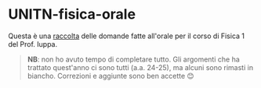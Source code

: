 # UNITN-fisica-orale

Questa è una [raccolta](https://federicomenegoz.github.io/UNITN-fisica-orale) delle domande fatte all'orale per il corso di Fisica 1 del Prof. Iuppa.

> **NB**: non ho avuto tempo di completare tutto. Gli argomenti che ha trattato quest'anno ci sono tutti (a.a. 24-25), ma alcuni sono rimasti in biancho. Correzioni e aggiunte sono ben accette 😊